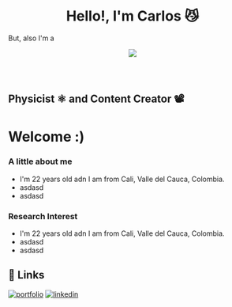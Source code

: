 <h1 align="center"><b> Hello!, I'm Carlos   😼</b></h1>
<!--  --> But, also I'm a
<p align="center">
  <a href="https://github.com/DenverCoder1/readme-typing-svg"><img src="https://readme-typing-svg.herokuapp.com?font=Time+New+Roman&color=purple&size=40&center=true&vCenter=true&width=600&height=100&lines= Physics+Student;++;Self-taught,;Active+Learner/Researcher,;Love+to+solve+problems.."></a>
</p>


<br>



<h1> </h1>
<h2>Physicist ⚛️ and Content Creator 📽</h2>

# Welcome :)


### A little about me
  - I'm 22 years old adn I am from Cali, Valle del Cauca, Colombia.
  - asdasd
  - asdasd

### Research Interest
  - I'm 22 years old adn I am from Cali, Valle del Cauca, Colombia.
  - asdasd
  - asdasd


## 🔗 Links
[![portfolio](https://img.shields.io/badge/email-me)](rodallega.carlos@correounivalle.edu.co)
[![linkedin](https://img.shields.io/badge/linkedin-0A66C2?style=for-the-badge&logo=linkedin&logoColor=white)](https://www.linkedin.com/in/carlosrodallega/)
